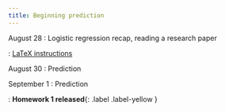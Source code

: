 ```yaml
---
title: Beginning prediction
---
```


August 28
: Logistic regression recap, reading a research paper

: [LaTeX instructions](https://sta712-f23.github.io/latex_instructions/)

August 30
: Prediction

September 1
: Prediction

: **Homework 1 released**{: .label .label-yellow }

